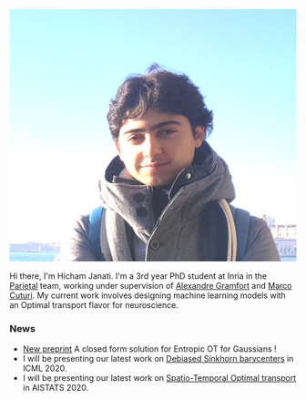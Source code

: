 

![self](img/self.png)


Hi there, I'm Hicham Janati. I'm a 3rd year PhD student at Inria in the [Parietal](https://team.inria.fr/parietal/) team, working under supervision of [Alexandre Gramfort](http://alexandre.gramfort.net) and [Marco Cuturi](http://marcocuturi.net). My current work involves designing machine learning models with an Optimal transport flavor for neuroscience.


### News
- [New preprint](https://arxiv.org/abs/2006.02572) A closed form solution for Entropic OT for Gaussians !
- I will be presenting our latest work on [Debiased Sinkhorn barycenters](https://arxiv.org/abs/2006.02575) in ICML 2020.
- I will be presenting our latest work on [Spatio-Temporal Optimal transport](https://arxiv.org/pdf/1910.03860.pdf) in AISTATS 2020.
